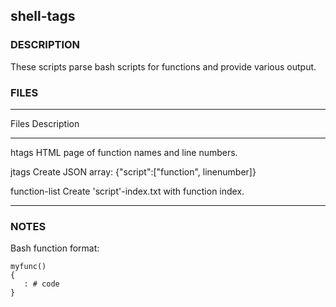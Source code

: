 ## shell-tags

### DESCRIPTION

These scripts parse bash scripts for functions and provide various output.

### FILES

----------		---------------------------------------------------
Files			Description
----------		---------------------------------------------------
htags			HTML page of function names and line numbers.

jtags			Create JSON array: {"script":["function", linenumber]}

function-list		Create 'script'-index.txt with function index.
----------		---------------------------------------------------

### NOTES

Bash function format:


~~~
myfunc()
{
   : # code
}
~~~
